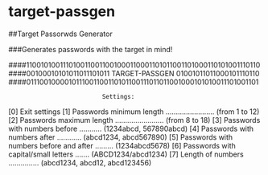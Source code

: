 # target-passgen


##Target Passorwds Generator

###Generates passwords with the target in mind!



####1100101001110100110011001000110001101011001101000110101001110110
  ####00100010101011011101011  TARGET-PASSGEN  01001011011000101110110
    ####0111001000010111001100110101100111011011001000101010011101001101


                              Settings:


[0] Exit settings
[1] Passwords minimum length ........................ (from 1 to 12)
[2] Passwords maximum length ........................ (from 8 to 18)
[3] Passwords with numbers before ........... (1234abcd, 567890abcd)
[4] Passwords with numbers after ............ (abcd1234, abcd567890)
[5] Passwords with numbers before and after ......... (1234abcd5678)
[6] Passwords with capital/small letters ....... (ABCD1234/abcd1234)
[7] Length of numbers ............... (abcd1234, abcd12, abcd123456)
